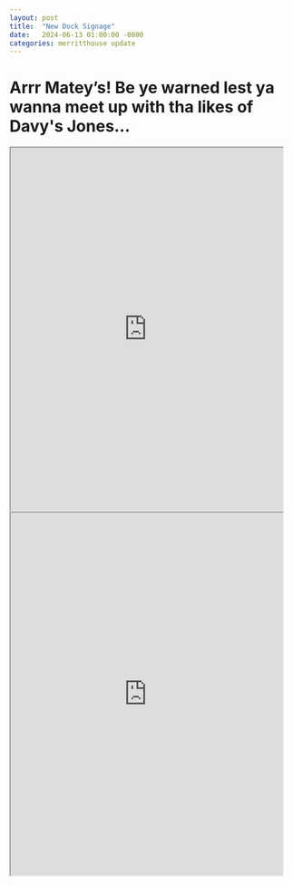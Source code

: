 ```yaml
---
layout: post
title:  "New Dock Signage"
date:   2024-06-13 01:00:00 -0800
categories: merritthouse update
---
```



<p><h1> Arrr Matey’s!  Be ye warned lest ya wanna meet up with tha likes of Davy's Jones…</h1></p>


<iframe src="https://drive.google.com/file/d/1eBiCGo2ET3Vyk6AUx7gacarq9HwNYslV/preview" width="480" height="640" allow="autoplay"></iframe>
<br>
<iframe src="https://drive.google.com/file/d/1-3X-56ZbtQRKqP_QUp_uK8UhzFM6D8B9/preview" width="480" height="640" allow="autoplay"></iframe>

<br>


